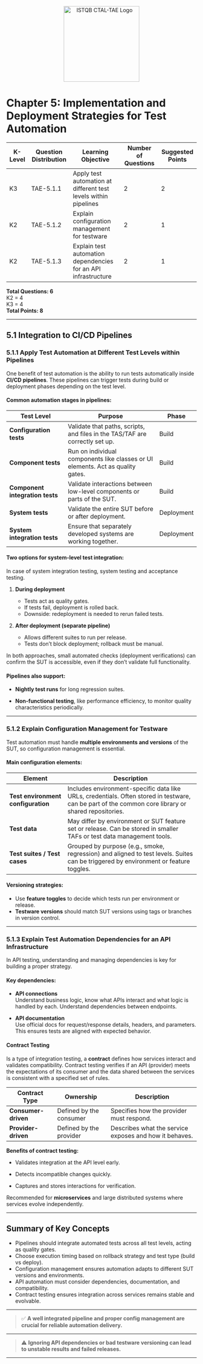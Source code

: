 <p align="center">
  <a href="https://www.istqb.org/certifications/certified-tester-advanced-level-test-automation-engineering-ctal-tae-v2-0/">
    <img src="https://www.istqb.org/wp-content/uploads/2024/10/ISTQB_CT_TAE_v2.0-1024x940-1.png.avif" width="200" alt="ISTQB CTAL-TAE Logo"/>
  </a>
</p>

# Chapter 5: Implementation and Deployment Strategies for Test Automation

| K-Level | Question Distribution | Learning Objective | Number of Questions | Suggested Points |
|-|-|-|-|-|
| K3 | TAE-5.1.1 | Apply test automation at different test levels within pipelines | 2 | 2 |
| K2 | TAE-5.1.2 | Explain configuration management for testware | 2 | 1 |
| K2 | TAE-5.1.3 | Explain test automation dependencies for an API infrastructure | 2 | 1 |

**Total Questions: 6**  
K2 = 4  
K3 = 4  
**Total Points: 8**

---

## 5.1 Integration to CI/CD Pipelines

### 5.1.1 Apply Test Automation at Different Test Levels within Pipelines

One benefit of test automation is the ability to run tests automatically inside **CI/CD pipelines**. These pipelines can trigger tests during build or deployment phases depending on the test level.

#### Common automation stages in pipelines:

| Test Level | Purpose | Phase |
|------------|---------|-------|
| **Configuration tests** | Validate that paths, scripts, and files in the TAS/TAF are correctly set up. | Build |
| **Component tests** | Run on individual components like classes or UI elements. Act as quality gates. | Build |
| **Component integration tests** | Validate interactions between low-level components or parts of the SUT. | Build |
| **System tests** | Validate the entire SUT before or after deployment. | Deployment |
| **System integration tests** | Ensure that separately developed systems are working together. | Deployment |

#### Two options for system-level test integration:

In case of system integration testing, system testing and acceptance testing.

1. **During deployment**  
   - Tests act as quality gates.  
   - If tests fail, deployment is rolled back.  
   - Downside: redeployment is needed to rerun failed tests.

2. **After deployment (separate pipeline)**  
   - Allows different suites to run per release.  
   - Tests don’t block deployment; rollback must be manual.

In both approaches, small automated checks (deployment verifications) can confirm the SUT is accessible, even if they don’t validate full functionality.

#### Pipelines also support:
- **Nightly test runs** for long regression suites.

- **Non-functional testing**, like performance efficiency, to monitor quality characteristics periodically.

---

### 5.1.2 Explain Configuration Management for Testware

Test automation must handle **multiple environments and versions** of the SUT, so configuration management is essential.

#### Main configuration elements:

| Element | Description |
|---------|-------------|
| **Test environment configuration** | Includes environment-specific data like URLs, credentials. Often stored in testware, can be part of the common core library or shared repositories. |
| **Test data** | May differ by environment or SUT feature set or release. Can be stored in smaller TAFs or test data management tools. |
| **Test suites / Test cases** | Grouped by purpose (e.g., smoke, regression) and aligned to test levels. Suites can be triggered by environment or feature toggles. |

#### Versioning strategies:

- Use **feature toggles** to decide which tests run per environment or release.
- **Testware versions** should match SUT versions using tags or branches in version control.

---

### 5.1.3 Explain Test Automation Dependencies for an API Infrastructure

In API testing, understanding and managing dependencies is key for building a proper strategy.

#### Key dependencies:

- **API connections**  
  Understand business logic, know what APIs interact and what logic is handled by each. Understand dependencies between endpoints.

- **API documentation**  
  Use official docs for request/response details, headers, and parameters. This ensures tests are aligned with expected behavior.

#### Contract Testing

Is a type of integration testing, a **contract** defines how services interact and validates compatibility. Contract testing verifies if an API (provider) meets the expectations of its consumer and the data shared between the services is consistent with a specified set of rules.

| Contract Type | Ownership | Description |
|---------------|-----------|-------------|
| **Consumer-driven** | Defined by the consumer | Specifies how the provider must respond. |
| **Provider-driven** | Defined by the provider | Describes what the service exposes and how it behaves. |

**Benefits of contract testing:**
- Validates integration at the API level early.

- Detects incompatible changes quickly.

- Captures and stores interactions for verification.

Recommended for **microservices** and large distributed systems where services evolve independently.

---

## Summary of Key Concepts

- Pipelines should integrate automated tests across all test levels, acting as quality gates.
- Choose execution timing based on rollback strategy and test type (build vs deploy).
- Configuration management ensures automation adapts to different SUT versions and environments.
- API automation must consider dependencies, documentation, and compatibility.
- Contract testing ensures integration across services remains stable and evolvable.

---
> ✅ **A well integrated pipeline and proper config management are crucial for reliable automation delivery.**
---
> ⚠️ **Ignoring API dependencies or bad testware versioning can lead to unstable results and failed releases.**
---
